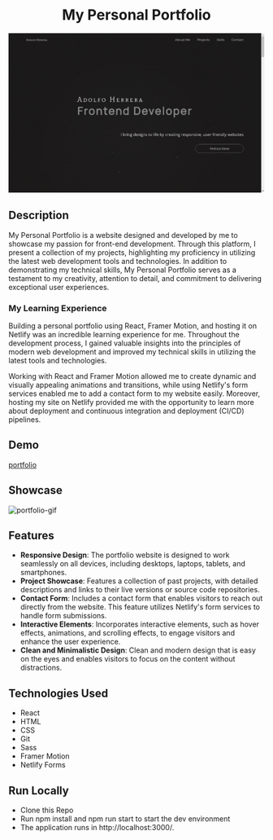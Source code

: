 <h1 align="center">My Personal Portfolio</h1>

![portfolio-screenshot](./src/assets/projects/portfolio/portfolio1.jpg)

## Description

My Personal Portfolio is a website designed and developed by me to showcase my passion for front-end development. Through this platform, I present a collection of my projects, highlighting my proficiency in utilizing the latest web development tools and technologies.
In addition to demonstrating my technical skills, My Personal Portfolio serves as a testament to my creativity, attention to detail, and commitment to delivering exceptional user experiences.

### My Learning Experience

Building a personal portfolio using React, Framer Motion, and hosting it on Netlify was an incredible learning experience for me.
Throughout the development process, I gained valuable insights into the principles of modern web development and improved my technical skills in utilizing the latest tools and technologies.

Working with React and Framer Motion allowed me to create dynamic and visually appealing animations and transitions, while using Netlify's form services enabled me to add a contact form to my website easily. Moreover, hosting my site on Netlify provided me with the opportunity to learn more about deployment and continuous integration and deployment (CI/CD) pipelines.

## Demo

[portfolio](https://adolfoherrera.netlify.app/)

## Showcase

![portfolio-gif](./readmeassets/portfolio-gif.gif)

## Features

- **Responsive Design**: The portfolio website is designed to work seamlessly on all devices, including desktops, laptops, tablets, and smartphones.
- **Project Showcase**: Features a collection of past projects, with detailed descriptions and links to their live versions or source code repositories.
- **Contact Form**: Includes a contact form that enables visitors to reach out directly from the website. This feature utilizes Netlify's form services to handle form submissions.
- **Interactive Elements**: Incorporates interactive elements, such as hover effects, animations, and scrolling effects, to engage visitors and enhance the user experience.
- **Clean and Minimalistic Design**: Clean and modern design that is easy on the eyes and enables visitors to focus on the content without distractions.

## Technologies Used

- React
- HTML
- CSS
- Git
- Sass
- Framer Motion
- Netlify Forms

## Run Locally

- Clone this Repo
- Run npm install and npm run start to start the dev environment
- The application runs in http://localhost:3000/.
